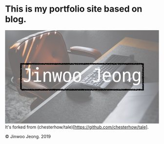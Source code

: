 # This is my portfolio site based on blog.

![image](img/share-img.jpg)
It's forked from (chesterhow/tale)[https://github.com/chesterhow/tale].

© Jinwoo Jeong. 2019
